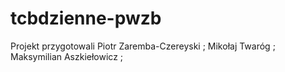 # tcbdzienne-pwzb
Projekt przygotowali
Piotr Zaremba-Czereyski ; 
Mikołaj Twaróg ;
Maksymilian Aszkiełowicz ;
